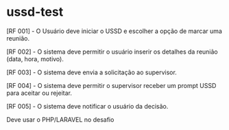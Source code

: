 # ussd-test


[RF 001] - O Usuário deve iniciar o USSD e escolher a opção de marcar uma reunião.

[RF 002] - O sistema deve permitir o usuário inserir os detalhes da reunião (data, hora, motivo).

[RF 003] - O sistema deve  envia a solicitação ao supervisor.

[RF 004] - O sistema deve permitir o  supervisor receber um prompt USSD para aceitar ou rejeitar.

[RF 005] - O sistema deve  notificar o usuário da decisão.


Deve usar o  PHP/LARAVEL no desafio
